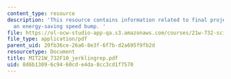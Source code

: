 ```yaml
---
content_type: resource
description: 'This resource contains information related to final project - jerkling:
  an energy-saving speed bump. '
file: https://ol-ocw-studio-app-qa.s3.amazonaws.com/courses/21w-732-science-writing-and-new-media-fall-2010/8d6b13096c9460cde4da8cc3cd1f7570_MIT21W_732F10_jerklingrep.pdf
file_type: application/pdf
parent_uid: 20fb36ce-26a6-8e3f-6f7b-d2a695f9fb2d
resourcetype: Document
title: MIT21W_732F10_jerklingrep.pdf
uid: 8d6b1309-6c94-60cd-e4da-8cc3cd1f7570
---
```

